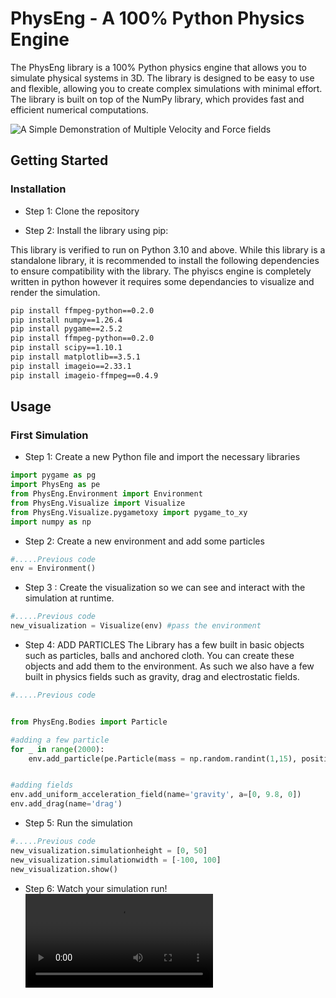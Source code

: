 # PhysEng - A 100% Python Physics Engine

The PhysEng library is a 100% Python physics engine that allows you to simulate physical systems in 3D. The library is designed to be easy to use and flexible, allowing you to create complex simulations with minimal effort. The library is built on top of the NumPy library, which provides fast and efficient numerical computations.

![A Simple Demonstration of Multiple Velocity and Force fields](Demo.gif)



## Getting Started
  ### Installation


  * Step 1: Clone the repository

  * Step 2: Install the library using pip:


  This library is verified to run on Python 3.10 and above. 
  While this library is a standalone library, it is recommended to install the following dependencies to ensure compatibility with the library. The phyiscs engine is completely written in python however it requires some dependancies to visualize and render the simulation.
  ```bash
  pip install ffmpeg-python==0.2.0
  pip install numpy==1.26.4
  pip install pygame==2.5.2
  pip install ffmpeg-python==0.2.0
  pip install scipy==1.10.1
  pip install matplotlib==3.5.1
  pip install imageio==2.33.1
  pip install imageio-ffmpeg==0.4.9
  
  ```	

## Usage

  ### First Simulation

  * Step 1: Create a new Python file and import the necessary libraries

  ```python
import pygame as pg
import PhysEng as pe
from PhysEng.Environment import Environment
from PhysEng.Visualize import Visualize
from PhysEng.Visualize.pygametoxy import pygame_to_xy
import numpy as np
  ```

  * Step 2: Create a new environment and add some particles

  ```python
#.....Previous code
env = Environment()
  ```

  * Step 3 : Create the visualization so we can see and interact with the simulation at runtime.

  ```python
#.....Previous code
new_visualization = Visualize(env) #pass the environment
  ```

  * Step 4:  ADD PARTICLES The Library has a few built in basic objects such as particles, balls and anchored cloth. You can create these objects and add them to the environment. As such we also have a few built in physics fields such as gravity, drag and electrostatic fields. 

  ```python
#.....Previous code 


 from PhysEng.Bodies import Particle

  #adding a few particle
  for _ in range(2000):
      env.add_particle(pe.Particle(mass = np.random.randint(1,15), position = np.random.rand(3) * 200 -100, radius=2)) 


  #adding fields
  env.add_uniform_acceleration_field(name='gravity', a=[0, 9.8, 0])
  env.add_drag(name='drag')
  
  ```

  * Step 5: Run the simulation

  ```python
  #.....Previous code
  new_visualization.simulationheight = [0, 50]
  new_visualization.simulationwidth = [-100, 100]
  new_visualization.show()
  ```

  * Step 6: Watch your simulation run!
  ![AA Simple Demonstration of Multiple Velocity and Force fields](Demo2.mp4)

  




<!-- 

  ## Bodies & Particles

  * **Particle**
       ```python
        from PhysEng.Bodies import Particle
        
        position = [1,4,7] # [x,y,z] in meters          Default = [0,0,0]
        velocity = [0,0,0] # [vx,vy,vz] in m/s          Default = [0,0,0]
        radius = 0.1 # in meters                        Default = 0
        force = [0,0,0] # [fx,fy,fz] in Newtons         Default = [0,0,0]
        mass = 1 # in kg                                Default = 1
        charge = 0 # in Coulombs                        Default = 0
        drag_coefficient = 0.47 # dimensionless         Default = 0
        fixed = False #Boolean (fixes pos and vel)      Default = False
        environment = None #Environment class           Default = None

        new_particle = Particle(position, mass, velocity, radius=0, charge, drag_coeff, name, environment, **kwargs)
    ```
  * **Ball**
      ```python
      from PhysEng.Bodies.SoftBodies import Ball
      
      environment = None   
      position = [1,4,7] # [x,y,z] in meters          Default = [0,0,0]
      velocity = [0,0,0] # [vx,vy,vz] in m/s          Default = [0,0,0]
      radius = 0.1       # in meters                  Default = 100
      force = [0,0,0]    # [fx,fy,fz] in Newtons      Default = [0,0,0]
      elasticity = 0     # dimensionless              Default = 0
      force = [0, 0,0]   # [fx,fy,fz] in Newtons      Default = [0,0,0]
      drag = drag_coeff  # dimensionless              Default = 0
      number_of_particles = N_particles # int         Default = 200
      name = name        # string                     Default = 'Ball'
      charge = charge    # in Coulombs                Default = 0
      damping = damping  # dimensionless              Default = 0.4

      new_softbody_ball = Ball(position, mass, velocity, radius, charge,drag_coeff,elasticity, N_particles, damping, name,environment **kwargs)
      ```

  * **Anchored Cloth**
      ```python
      from PhysEng.Bodies.SoftBodies import AnchoredCloth

      N_width = N_width          #int                     #default = 10
      N_length = N_length        #int                     #default = 10
      cell_size = cell_size      #float in m              #default = 1
      corner = corner            #[x,y,z] in meters       #default = [0,0,0]
      mass = mass                #float in kg             #default = 1
      k =k                       #float in N/m            #default = 100
      damping = damping          #float dimensionless     #default = 0.4
      drag = drag                #float drag coefficient  #default = 0
      charge = charge            #float in Coulombs       #default = 0
      environment = environment  #Environment class       #default = None

      new_anchored_cloth = AnchoredCloth(corner, mass, k, damping, drag,charge, cell_size, N_width, N_length, environment)
      ``` 
    
  ## Physics

  * [N-body gravity]() (3D N body gravity simulation $N^2$) 

 -->

